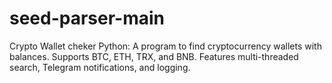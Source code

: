 # seed-parser-main
Crypto Wallet cheker Python: A program to find cryptocurrency wallets with balances. Supports BTC, ETH, TRX, and BNB. Features multi-threaded search, Telegram notifications, and logging.

